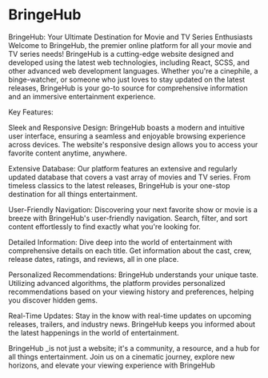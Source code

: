 # BringeHub
BringeHub: Your Ultimate Destination for Movie and TV Series Enthusiasts
Welcome to BringeHub, the premier online platform for all your movie and TV series needs! BringeHub is a cutting-edge website designed and developed using the latest web technologies, including React, SCSS, and other advanced web development languages. Whether you're a cinephile, a binge-watcher, or someone who just loves to stay updated on the latest releases, BringeHub is your go-to source for comprehensive information and an immersive entertainment experience.

Key Features:

Sleek and Responsive Design:
BringeHub boasts a modern and intuitive user interface, ensuring a seamless and enjoyable browsing experience across devices. The website's responsive design allows you to access your favorite content anytime, anywhere.

Extensive Database:
Our platform features an extensive and regularly updated database that covers a vast array of movies and TV series. From timeless classics to the latest releases, BringeHub is your one-stop destination for all things entertainment.

User-Friendly Navigation:
Discovering your next favorite show or movie is a breeze with BringeHub's user-friendly navigation. Search, filter, and sort content effortlessly to find exactly what you're looking for.

Detailed Information:
Dive deep into the world of entertainment with comprehensive details on each title. Get information about the cast, crew, release dates, ratings, and reviews, all in one place.

Personalized Recommendations:
BringeHub understands your unique taste. Utilizing advanced algorithms, the platform provides personalized recommendations based on your viewing history and preferences, helping you discover hidden gems.

Real-Time Updates:
Stay in the know with real-time updates on upcoming releases, trailers, and industry news. BringeHub keeps you informed about the latest happenings in the world of entertainment.

BringeHub _is not just a website; it's a community, a resource, and a hub for all things entertainment. Join us on a cinematic journey, explore new horizons, and elevate your viewing experience with BringeHub
